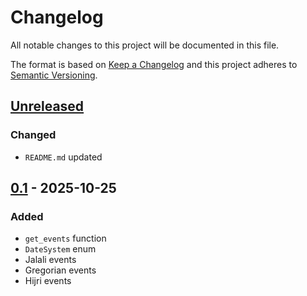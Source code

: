 # Changelog
All notable changes to this project will be documented in this file.

The format is based on [Keep a Changelog](http://keepachangelog.com/en/1.0.0/)
and this project adheres to [Semantic Versioning](http://semver.org/spec/v2.0.0.html).

## [Unreleased]
### Changed
- `README.md` updated
## [0.1] - 2025-10-25
### Added
- `get_events` function
- `DateSystem` enum
- Jalali events
- Gregorian events
- Hijri events


[Unreleased]: https://github.com/openscilab/rokh/compare/v0.1...dev
[0.1]: https://github.com/openscilab/rokh/compare/0397711...v0.1
